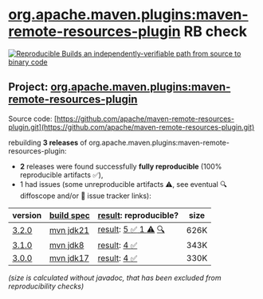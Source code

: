 [org.apache.maven.plugins:maven-remote-resources-plugin](https://central.sonatype.com/artifact/org.apache.maven.plugins/maven-remote-resources-plugin/versions) RB check
=======

[![Reproducible Builds](https://reproducible-builds.org/images/logos/rb.svg) an independently-verifiable path from source to binary code](https://reproducible-builds.org/)

## Project: [org.apache.maven.plugins:maven-remote-resources-plugin](https://central.sonatype.com/artifact/org.apache.maven.plugins/maven-remote-resources-plugin/versions)

Source code: [https://github.com/apache/maven-remote-resources-plugin.git](https://github.com/apache/maven-remote-resources-plugin.git)

rebuilding **3 releases** of org.apache.maven.plugins:maven-remote-resources-plugin:
- **2** releases were found successfully **fully reproducible** (100% reproducible artifacts :white_check_mark:),
- 1 had issues (some unreproducible artifacts :warning:, see eventual :mag: diffoscope and/or :memo: issue tracker links):

| version | [build spec](/BUILDSPEC.md) | [result](https://reproducible-builds.org/docs/jvm/): reproducible? | size |
| -- | --------- | ------ | -- |
| [3.2.0](https://central.sonatype.com/artifact/org.apache.maven.plugins/maven-remote-resources-plugin/3.2.0/pom) | [mvn jdk21](maven-remote-resources-plugin-3.2.0.buildspec) | [result](maven-remote-resources-plugin-3.2.0.buildinfo): [5 :white_check_mark:  1 :warning:](maven-remote-resources-plugin-3.2.0.buildcompare) [:mag:](maven-remote-resources-plugin-3.2.0.diffoscope) | 626K |
| [3.1.0](https://central.sonatype.com/artifact/org.apache.maven.plugins/maven-remote-resources-plugin/3.1.0/pom) | [mvn jdk8](maven-remote-resources-plugin-3.1.0.buildspec) | [result](maven-remote-resources-plugin-3.1.0.buildinfo): [4 :white_check_mark: ](maven-remote-resources-plugin-3.1.0.buildcompare) | 343K |
| [3.0.0](https://central.sonatype.com/artifact/org.apache.maven.plugins/maven-remote-resources-plugin/3.0.0/pom) | [mvn jdk17](maven-remote-resources-plugin-3.0.0.buildspec) | [result](maven-remote-resources-plugin-3.0.0.buildinfo): [4 :white_check_mark: ](maven-remote-resources-plugin-3.0.0.buildcompare) | 330K |

<i>(size is calculated without javadoc, that has been excluded from reproducibility checks)</i>

